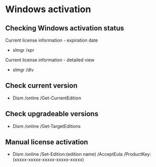 # Windows activation
## Checking Windows activation status
Current license information - expiration date
- slmgr /xpr

Current license information - detailed view
- slmgr /dlv

## Check current version
- Dism /online /Get-CurrentEdition

## Check upgradeable versions
- Dism /online /Get-TargetEditions

## Manual license activation
- Dism /online /Set-Edition:(edition name) /AcceptEula /ProductKey:(xxxxx-xxxxx-xxxxx-xxxxx-xxxxx)

